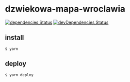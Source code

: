 # dzwiekowa-mapa-wroclawia
[![dependencies Status](https://david-dm.org/endziu/dzwiekowa-mapa/status.svg)](https://david-dm.org/endziu/dzwiekowa-mapa)
[![devDependencies Status](https://david-dm.org/endziu/dzwiekowa-mapa/dev-status.svg)](https://david-dm.org/endziu/dzwiekowa-mapa?type=dev)
## install
```
$ yarn
```
## deploy
```
$ yarn deploy
```